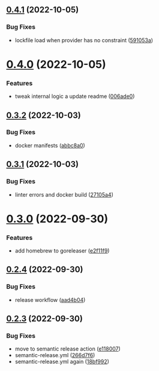 ## [0.4.1](https://github.com/tfverch/tfvc/compare/v0.4.0...v0.4.1) (2022-10-05)


### Bug Fixes

* lockfile load when provider has no constraint ([591053a](https://github.com/tfverch/tfvc/commit/591053a6ef0951e4ab38a266cb6c30cc20687e94))

# [0.4.0](https://github.com/tfverch/tfvc/compare/v0.3.2...v0.4.0) (2022-10-05)


### Features

* tweak internal logic a update readme ([006ade0](https://github.com/tfverch/tfvc/commit/006ade00a3bd5d3b1ca23e830a8211a48125e1cb))

## [0.3.2](https://github.com/tfverch/tfvc/compare/v0.3.1...v0.3.2) (2022-10-03)


### Bug Fixes

* docker manifests ([abbc8a0](https://github.com/tfverch/tfvc/commit/abbc8a0486eb9009a41e54188a23079910e08a9a))

## [0.3.1](https://github.com/tfverch/tfvc/compare/v0.3.0...v0.3.1) (2022-10-03)


### Bug Fixes

* linter errors and docker build ([27105a4](https://github.com/tfverch/tfvc/commit/27105a4ab4c819339209d7f475bdbd9ef8a36d96))

# [0.3.0](https://github.com/tfverch/tfvc/compare/v0.2.4...v0.3.0) (2022-09-30)


### Features

* add homebrew to goreleaser ([e2f11f9](https://github.com/tfverch/tfvc/commit/e2f11f9e51d2453b8d7ec7e43aa8442f17eec1c6))

## [0.2.4](https://github.com/tfverch/tfvc/compare/v0.2.3...v0.2.4) (2022-09-30)


### Bug Fixes

* release workflow ([aad4b04](https://github.com/tfverch/tfvc/commit/aad4b0463e071eb4b4cb2295ad09b55adf265a29))

## [0.2.3](https://github.com/tfverch/tfvc/compare/v0.2.2...v0.2.3) (2022-09-30)


### Bug Fixes

* move to semantic release action ([e118007](https://github.com/tfverch/tfvc/commit/e118007f07f58903afb25a599748969026d999e0))
* semantic-release.yml ([266d7f6](https://github.com/tfverch/tfvc/commit/266d7f6554217d0a1aef3bcd1b4b8be1e3ad7161))
* semantic-release.yml again ([18bf992](https://github.com/tfverch/tfvc/commit/18bf99289c90af4ca6bd41de95cbd8af583d9c79))

